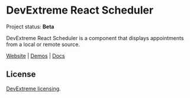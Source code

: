 # DevExtreme React Scheduler

Project status: **Beta**

DevExtreme React Scheduler is a component that displays appointments from a local or remote source.

[Website](https://devexpress.github.io/devextreme-reactive/react/scheduler/) | [Demos](https://devexpress.github.io/devextreme-reactive/react/scheduler/demos/) | [Docs](https://devexpress.github.io/devextreme-reactive/react/scheduler/docs/)

## License

[DevExtreme licensing](https://js.devexpress.com/licensing/).
